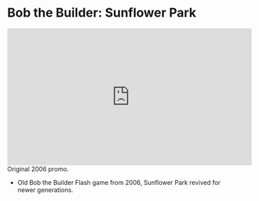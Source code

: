 # Bob the Builder: Sunflower Park
<iframe width="560" height="315" src="https://www.youtube-nocookie.com/embed/zwQB9MX4xL8" title="YouTube video player" frameborder="0" allow="accelerometer; autoplay; clipboard-write; encrypted-media; gyroscope; picture-in-picture" allowfullscreen></iframe>
Original 2006 promo.

* Old Bob the Builder Flash game from 2006, Sunflower Park revived for newer generations.
